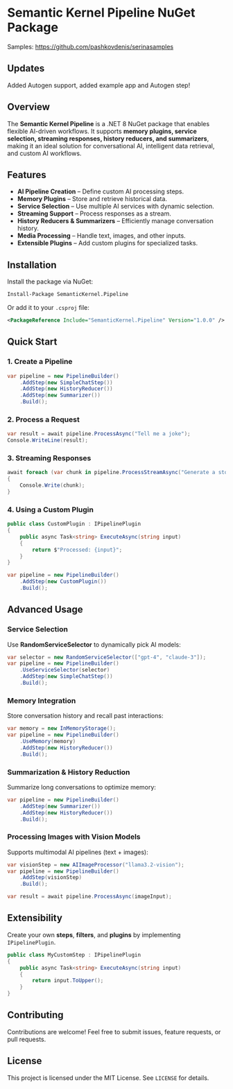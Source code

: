 # Semantic Kernel Pipeline NuGet Package

Samples: https://github.com/pashkovdenis/serinasamples

## Updates

Added Autogen support, added example app and Autogen step!

## Overview
The **Semantic Kernel Pipeline** is a .NET 8 NuGet package that enables flexible AI-driven workflows. It supports **memory plugins, service selection, streaming responses, history reducers, and summarizers**, making it an ideal solution for conversational AI, intelligent data retrieval, and custom AI workflows.

## Features
- **AI Pipeline Creation** – Define custom AI processing steps.
- **Memory Plugins** – Store and retrieve historical data.
- **Service Selection** – Use multiple AI services with dynamic selection.
- **Streaming Support** – Process responses as a stream.
- **History Reducers & Summarizers** – Efficiently manage conversation history.
- **Media Processing** – Handle text, images, and other inputs.
- **Extensible Plugins** – Add custom plugins for specialized tasks.

## Installation

Install the package via NuGet:

```sh
Install-Package SemanticKernel.Pipeline
```

Or add it to your `.csproj` file:

```xml
<PackageReference Include="SemanticKernel.Pipeline" Version="1.0.0" />
```

## Quick Start

### 1. Create a Pipeline

```csharp
var pipeline = new PipelineBuilder()
    .AddStep(new SimpleChatStep())
    .AddStep(new HistoryReducer())
    .AddStep(new Summarizer())
    .Build();
```

### 2. Process a Request

```csharp
var result = await pipeline.ProcessAsync("Tell me a joke");
Console.WriteLine(result);
```

### 3. Streaming Responses

```csharp
await foreach (var chunk in pipeline.ProcessStreamAsync("Generate a story"))
{
    Console.Write(chunk);
}
```

### 4. Using a Custom Plugin

```csharp
public class CustomPlugin : IPipelinePlugin
{
    public async Task<string> ExecuteAsync(string input)
    {
        return $"Processed: {input}";
    }
}

var pipeline = new PipelineBuilder()
    .AddStep(new CustomPlugin())
    .Build();
```

## Advanced Usage

### Service Selection

Use **RandomServiceSelector** to dynamically pick AI models:

```csharp
var selector = new RandomServiceSelector(["gpt-4", "claude-3"]);
var pipeline = new PipelineBuilder()
    .UseServiceSelector(selector)
    .AddStep(new SimpleChatStep())
    .Build();
```

### Memory Integration

Store conversation history and recall past interactions:

```csharp
var memory = new InMemoryStorage();
var pipeline = new PipelineBuilder()
    .UseMemory(memory)
    .AddStep(new HistoryReducer())
    .Build();
```

### Summarization & History Reduction

Summarize long conversations to optimize memory:

```csharp
var pipeline = new PipelineBuilder()
    .AddStep(new Summarizer())
    .AddStep(new HistoryReducer())
    .Build();
```

### Processing Images with Vision Models

Supports multimodal AI pipelines (text + images):

```csharp
var visionStep = new AIImageProcessor("llama3.2-vision");
var pipeline = new PipelineBuilder()
    .AddStep(visionStep)
    .Build();

var result = await pipeline.ProcessAsync(imageInput);
```

## Extensibility

Create your own **steps**, **filters**, and **plugins** by implementing `IPipelinePlugin`.

```csharp
public class MyCustomStep : IPipelinePlugin
{
    public async Task<string> ExecuteAsync(string input)
    {
        return input.ToUpper();
    }
}
```

## Contributing

Contributions are welcome! Feel free to submit issues, feature requests, or pull requests.

## License

This project is licensed under the MIT License. See `LICENSE` for details.

